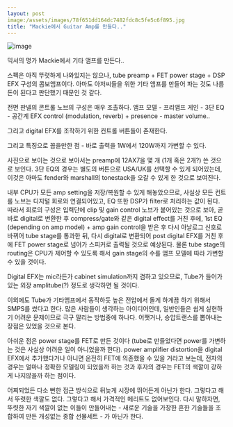 ```yaml
---
layout: post
image:/assets/images/78f651dd164dc7482fdc8c5fe5c6f895.jpg
title: "Mackie에서 Guitar Amp를 만들다.."
---
```


![image](/assets/images/78f651dd164dc7482fdc8c5fe5c6f895.jpg)

믹서의 명가 Mackie에서 기타 앰프를 만든다..

스펙은 아직 뚜렷하게 나와있지는 않으나, tube preamp + FET power stage + DSP EFX 구성의 콤보앰프이다. 아마도 아저씨들을 위한 기타 앰프를 만들어 파는 것도 나름 돈이 된다고 판단했기 때문인 것 같다.

전면 판넬의 콘트롤 노브의 구성은 매우 조촐하다. 앰프 모델 - 프리앰프 게인 - 3단 EQ - 공간계 EFX control (modulation, reverb) + presence - master volume..

그리고 digital EFX를 조작하기 위한 컨트롤 버튼들이 존재한다. 

그리고 특징으로 꼽을만한 점 - 바로 출력을 1W에서 120W까지 가변할 수 있다.

사진으로 보이는 것으로 보아서는 preamp에 12AX7을 몇 개 (1개 혹은 2개?) 쓴 것으로 보인다. 
3단 EQ의 경우는 별도의 버튼으로 USA/UK를 선택할 수 있게 되어있는데, 이것은 아마도 fender와 marshall의 tonestack을 오갈 수 있게 한 것으로 보여진다.

내부 CPU가 모든 amp setting을 저장/복원할 수 있게 해놓았으므로, 사실상 모든 컨트롤 노브는 디지털 회로와 연결되어있고, EQ 또한 DSP가 filter로 처리하는 값이 된다. 따라서 회로의 구성은 입력단에 clip 및 gain control 노브가 붙어있는 것으로 보아, 곧바로 digital로 변환한 후 compress/gate와 같은 digital effect를 거친 후에, 1st EQ (depending on amp model) + amp gain control을 받은 후 다시 아날로그 신호로 바뀌어 tube stage를 통과한 뒤, 다시 digital로 변환되어 post digital EFX를 거친 후에 FET power stage로 넘어가 스피커로 출력될 것으로 예상된다. 물론 tube stage의 routing은 CPU가 제어할 수 있도록 해서 gain stage의 수를 앰프 모델에 따라 가변할 수 있을 것이다.

Digital EFX는 mic라든가 cabinet simulation까지 겸하고 있으므로, Tube가 들어가 있는 외장 amplitube(?) 정도로 생각하면 될 것이다.

이외에도 Tube가 기타앰프에서 동작하듯 높은 전압에서 돌게 하게끔 하기 위해서 SMPS를 썼다고 한다. 많은 사람들이 생각하는 아이디어인데, 일반인들은 쉽게 실현하기 어려운 문제이므로 극구 말리는 방법중에 하나다. 어쨋거나, 승압트랜스를 뽑아내는 장점은 있었을 것으로 본다. 

아쉬운 점은 power stage를 FET로 만든 것이다 (tube로 만들었다면 power를 가변하는 것은 사실상 어려운 일이 아니었을까 한다). power amplifier distortion을 digital EFX에서 추가했다거나 아니면 온전히 FET에 의존했을 수 있을 거라고 보는데, 전자의 경우는 얼마나 정확한 모델링이 되었을까 하는 것과 후자의 경우는 FET의 색깔이 강하게 나지않을까 하는 점이다.

어찌되었든 다소 뻔한 접근 방식으로 뒤늦게 시장에 뛰어든게 아닌가 한다. 그렇다고 해서 뚜렷한 색깔도 없다. 그렇다고 해서 가격적인 메리트도 없어보인다. 다시 말하자면, 뚜렷한 자기 색깔이 없는 이들이 만들어내는 - 새로운 기술을 가장한 흔한 기술들을 조합하여 만든 개성없는 종합 선물세트 - 가 아닌가 한다. 


